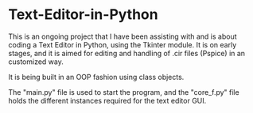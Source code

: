 # Text-Editor-in-Python

This is an ongoing project that I have been assisting with and is about coding a Text Editor in Python, using the Tkinter module. It is on early stages, and it is aimed for editing and handling of .cir files (Pspice) in an customized way.

It is being built in an OOP fashion using class objects.

The "main.py" file is used to start the program, and the "core_f.py" file holds the different instances required for the text editor GUI.
